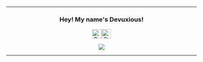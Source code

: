 <hr>
<div align="center">
  <h3>Hey! My name's Devuxious!</h3>
  <p>
    <!-- credits: vast -->
    <div style="display: flex; justify-content: center; align-items: center;">
      <img height="25" src="https://api.visitorbadge.io/api/VisitorHit?user=Devuxious&countColor=%23674fc9" alt="Profile Views"/>
      <!-- <img height="25" src="https://img.shields.io/github/followers/Devuxious?color=674fc9&style=for-the-badge&logo=github&label=Followers" alt="Followers"/> -->
      <img height="25" src="https://img.shields.io/github/stars/Devuxious?color=674fc9&style=for-the-badge&logo=github&label=Stars" alt="Stars"/>
    </div>
  </p>
</div>

<p align="center">
  <img src="https://github-readme-stats.vercel.app/api/?username=Devuxious&title_color=674fc9&text_color=9f9f9f&show_icons=true&bg_color=00000000&hide_border=true&icon_color=674fc9&hide_title=true&count_private=true" />
</p>

<hr>
